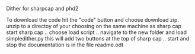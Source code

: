 Dither for sharpcap and phd2

To download the code hit the "code" button and choose download zip.
unzip to a directoy of your choosing on the same machine as sharp cap
start sharp cap .. choose load script .. navigate to the new folder and load simpledither.py
this will add two buttons at the top of sharp cap .. start and stop
the documentation is in the file readme.odt


